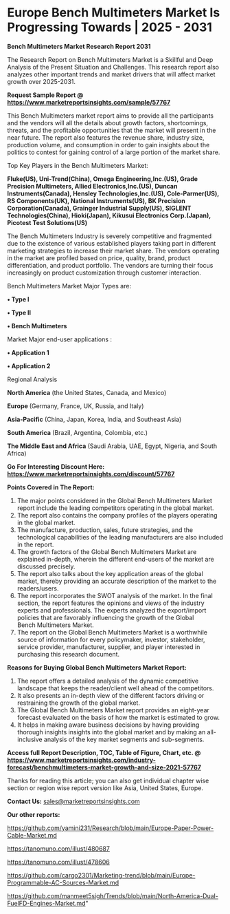 # Europe Bench Multimeters Market Is Progressing Towards | 2025 - 2031

<strong>Bench Multimeters Market Research Report 2031</strong>

The Research Report on Bench Multimeters Market is a Skillful and Deep Analysis of the Present Situation and Challenges. This research report also analyzes other important trends and market drivers that will affect market growth over 2025-2031.

<strong>Request Sample Report @ <a href=https://www.marketreportsinsights.com/sample/57767>https://www.marketreportsinsights.com/sample/57767</a></strong>

This Bench Multimeters market report aims to provide all the participants and the vendors will all the details about growth factors, shortcomings, threats, and the profitable opportunities that the market will present in the near future. The report also features the revenue share, industry size, production volume, and consumption in order to gain insights about the politics to contest for gaining control of a large portion of the market share.

Top Key Players in the Bench Multimeters Market:

<strong>Fluke(US), Uni-Trend(China), Omega Engineering,Inc.(US), Grade Precision Multimeters, Allied Electronics,Inc.(US), Duncan Instruments(Canada), Hensley Technologies,Inc.(US), Cole-Parmer(US), RS Components(UK), National Instruments(US), BK Precision Corporation(Canada), Grainger Industrial Supply(US), SIGLENT Technologies(China), Hioki(Japan), Kikusui Electronics Corp.(Japan), Picotest Test Solutions(US)</strong>

The Bench Multimeters Industry is severely competitive and fragmented due to the existence of various established players taking part in different marketing strategies to increase their market share. The vendors operating in the market are profiled based on price, quality, brand, product differentiation, and product portfolio. The vendors are turning their focus increasingly on product customization through customer interaction.

Bench Multimeters Market Major Types are:

<strong>• Type I

• Type II

• Bench Multimeters</strong>

Market Major end-user applications :

<strong>• Application 1

• Application 2</strong>

Regional Analysis

</u><strong><b>North America</b></strong> (the United States, Canada, and Mexico)

<strong><b>Europe </b></strong>(Germany, France, UK, Russia, and Italy)

<strong><b>Asia-Pacific</b></strong> (China, Japan, Korea, India, and Southeast Asia)

<strong><b>South America</b></strong> (Brazil, Argentina, Colombia, etc.)

<strong><b>The Middle East and Africa</b></strong> (Saudi Arabia, UAE, Egypt, Nigeria, and South Africa)

<strong>Go For Interesting Discount Here: <a href=https://www.marketreportsinsights.com/discount/57767>https://www.marketreportsinsights.com/discount/57767</a></strong>

<strong>Points Covered in The Report:</strong>
<ol>
  <li>The major points considered in the Global Bench Multimeters Market report include the leading competitors operating in the global market.</li>
  <li>The report also contains the company profiles of the players operating in the global market.</li>
  <li>The manufacture, production, sales, future strategies, and the technological capabilities of the leading manufacturers are also included in the report.</li>
  <li>The growth factors of the Global Bench Multimeters Market are explained in-depth, wherein the different end-users of the market are discussed precisely.</li>
  <li>The report also talks about the key application areas of the global market, thereby providing an accurate description of the market to the readers/users.</li>
  <li>The report incorporates the SWOT analysis of the market. In the final section, the report features the opinions and views of the industry experts and professionals. The experts analyzed the export/import policies that are favorably influencing the growth of the Global Bench Multimeters Market.</li>
  <li>The report on the Global Bench Multimeters Market is a worthwhile source of information for every policymaker, investor, stakeholder, service provider, manufacturer, supplier, and player interested in purchasing this research document.</li>
</ol>
<strong>Reasons for Buying Global Bench Multimeters Market Report:</strong>

<ol>
  <li>The report offers a detailed analysis of the dynamic competitive landscape that keeps the reader/client well ahead of the competitors.</li>
  <li>It also presents an in-depth view of the different factors driving or restraining the growth of the global market.</li>
  <li>The Global Bench Multimeters Market report provides an eight-year forecast evaluated on the basis of how the market is estimated to grow.</li>
  <li>It helps in making aware business decisions by having providing thorough insights insights into the global market and by making an all-inclusive analysis of the key market segments and sub-segments.</li>
</ol>
<strong>Access full Report Description, TOC, Table of Figure, Chart, etc. @ <a href=https://www.marketreportsinsights.com/industry-forecast/benchmultimeters-market-growth-and-size-2021-57767>https://www.marketreportsinsights.com/industry-forecast/benchmultimeters-market-growth-and-size-2021-57767</a></strong>


Thanks for reading this article; you can also get individual chapter wise section or region wise report version like Asia, United States, Europe.

<strong>Contact Us:</strong>
sales@marketreportsinsights.com

<strong>Our other reports:</strong>

<a href=https://github.com/yamini231/Research/blob/main/Europe-Paper-Power-Cable-Market.md>https://github.com/yamini231/Research/blob/main/Europe-Paper-Power-Cable-Market.md</a>

<a href=https://tanomuno.com/illust/480687>https://tanomuno.com/illust/480687</a>

<a href=https://tanomuno.com/illust/478606>https://tanomuno.com/illust/478606</a>

<a href=https://github.com/cargo2301/Marketing-trend/blob/main/Europe-Programmable-AC-Sources-Market.md>https://github.com/cargo2301/Marketing-trend/blob/main/Europe-Programmable-AC-Sources-Market.md</a>

<a href=https://github.com/manmeet5sigh/Trends/blob/main/North-America-Dual-FuelFD-Engines-Market.md>https://github.com/manmeet5sigh/Trends/blob/main/North-America-Dual-FuelFD-Engines-Market.md</a>"
